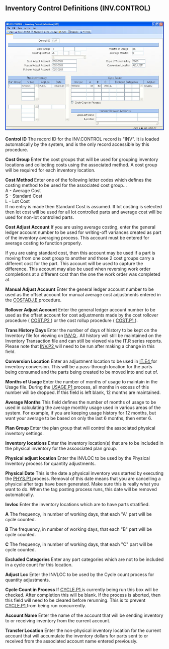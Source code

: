 ##  Inventory Control Definitions (INV.CONTROL)

<PageHeader />

##

![](./INV-CONTROL-1.jpg)

**Control ID** The record ID for the INV.CONTROL record is "INV". It is loaded
automatically by the system, and is the only record accessible by this
procedure.  
  
**Cost Group** Enter the cost groups that will be used for grouping inventory
locations and collecting costs using the associated method. A cost group will
be required for each inventory location.  
  
**Cost Method** Enter one of the following letter codes which defines the
costing method to be used for the associated cost group...  
A - Average Cost  
S - Standard Cost  
L - Lot Cost  
If no entry is made then Standard Cost is assumed. If lot costing is selected
then lot cost will be used for all lot controlled parts and average cost will
be used for non-lot controlled parts.  
  
**Cost Adjust Account** If you are using average costing, enter the general
ledger account number to be used for writing-off variances created as part of
the inventory averaging process. This account must be entered for average
costing to function properly.  
  
If you are using standard cost, then this account may be used if a part is
moving from one cost group to another and those 2 cost groups carry a
different cost for the part. This account will be used to capture the
difference. This account may also be used when reversing work order
completions at a different cost than the one the work order was completed at.  
  
**Manual Adjust Account** Enter the general ledger account number to be used as the offset account for manual average cost adjustments entered in the [ COSTADJ.E ](../../COSTADJ-E/README.md) procedure.   
  
**Rollover Adjust Account** Enter the general ledger account number to be used as the offset account for cost adjustments made by the cost rollover procedure ( [ COST.P2 ](../../../../ENG-OVERVIEW/ENG-PROCESS/COST-P2/README.md) ) or the cost rollup procedure ( [ COST.P1 ](../../../../ENG-OVERVIEW/ENG-PROCESS/COST-P1/README.md) ).   
  
**Trans History Days** Enter the number of days of history to be kept on the Inventory file for viewing on [ INV.Q ](../../../INV-REPORT/INV-Q/README.md) . All history will still be maintained on the Inventory Transaction file and can still be viewed via the IT.R series reports. Please note that [ INV.P2 ](../../../INV-PROCESS/INV-P2/README.md) will need to be run after making a change in this field.   
  
**Conversion Location** Enter an adjustment location to be used in [ IT.E4 ](../../IT-E4/README.md) for inventory conversion. This will be a pass-through location for the parts being consumed and the parts being created to be moved into and out of.   
  
**Months of Usage** Enter the number of months of usage to maintain in the Usage file. During the [ USAGE.P1 ](../../../INV-PROCESS/USAGE-P1/README.md) process, all months in excess of this number will be dropped. If this field is left blank, 12 months are maintained.   
  
**Average Months** This field defines the number of months of usage to be used
in calculating the average monthly usage used in various areas of the system.
For example, if you are keeping usage history for 12 months, but want your
average to be based on only the last 6 months, then enter 6.  
  
**Plan Group** Enter the plan group that will control the associated physical
inventory settings.  
  
**Inventory locations** Enter the inventory location(s) that are to be
included in the physical inventory for the assoociated plan group.  
  
**Physical adjust location** Enter the INVLOC to be used by the Physical
Inventory process for quantity adjustments.  
  
**Physical Date** This is the date a physical inventory was started by executing the [ PHYS.P1 ](../../../INV-PROCESS/PHYS-P1/README.md) process. Removal of this date means that you are cancelling a physical after tags have been generated. Make sure this is really what you want to do. When the tag posting process runs, this date will be removed automatically.   
  
**Invloc** Enter the inventory locations which are to have parts stratified.  
  
**A** The frequency, in number of working days, that each "A" part will be
cycle counted.  
  
**B** The frequency, in number of working days, that each "B" part will be
cycle counted.  
  
**C** The frequency, in number of working days, that each "C" part will be
cycle counted.  
  
**Excluded Categories** Enter any part categories which are not to be included
in a cycle count for this location.  
  
**Adjust Loc** Enter the INVLOC to be used by the Cycle count process for
quantity adjustments.  
  
**Cycle Count in Process** If [ CYCLE.P1 ](../../../INV-PROCESS/CYCLE-P1/README.md) is currently being run this box will be checked. After completion this will be blank. If the process is aborted, then this field will need to be cleared before rerunning. This is to prevent [ CYCLE.P1 ](../../../INV-PROCESS/CYCLE-P1/README.md) from being run concurrently.   
  
**Account Name** Enter the name of the account that will be sending inventory
to or receiving inventory from the current account.  
  
**Transfer Location** Enter the non-physical inventory location for the
current account that will accumulate the inventory dollars for parts sent to
or received from the associated account name entered previously.  
  
  
<badge text= "Version 8.10.57" vertical="middle" />

<PageFooter />